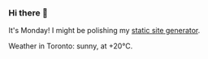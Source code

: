 ### Hi there :wave:

It's Monday! I might be polishing my [static site generator](https://github.com/bewuethr/pandoc-bash-blog).

Weather in Toronto: sunny, at +20°C.
